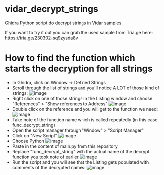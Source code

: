 # vidar_decrypt_strings
Ghidra Python script do decrypt strings in Vidar samples

If you want to try it out you can grab the used sample from Tria.ge here: https://tria.ge/230302-sq9zysda8v

# How to find the function which starts the decryption for all strings

- In Ghidra, click on Window -> Defined Strings
- Scroll through the list of strings and you'll notice A LOT of those kind of strings:
![image](https://user-images.githubusercontent.com/9799160/222473356-beaf3f0f-d1af-4db2-a9d9-6e5c8351480d.png)
- Right click on one of those strings in the Listing window and choose "References" > "Show references to Address"
![image](https://user-images.githubusercontent.com/9799160/222473963-cd142e43-b15f-492d-a06a-22c226e7c379.png)
- Double click on the reference and you will get to the function we need:
![image](https://user-images.githubusercontent.com/9799160/222474258-f917c88b-9009-428f-aa81-5220b9559b25.png)
- Take note of the function name which is called repeatedly (in this case func_decrypt_string)
- Open the script manager through "Window" > "Script Manager"
- Click on "New Script"
![image](https://user-images.githubusercontent.com/9799160/222474705-6806350a-5e88-476b-b233-e936f6d0f50e.png)
- Choose Python
![image](https://user-images.githubusercontent.com/9799160/222474779-acae4f96-cd5e-44e3-886d-3f5043b5a9b4.png)
- Paste in the content of main.py from this repository
- Replace "func_decrypt_string" with the actual name of the decrypt function you took note of earlier
![image](https://user-images.githubusercontent.com/9799160/222475371-c735656c-3b2b-4a83-8479-0b0af685f101.png)
- Run the script and you will see that the Listing gets populated with comments of the decrypted names:
![image](https://user-images.githubusercontent.com/9799160/222475807-8ea1eca3-f98a-46d3-b224-d72b9c5da3b9.png)

